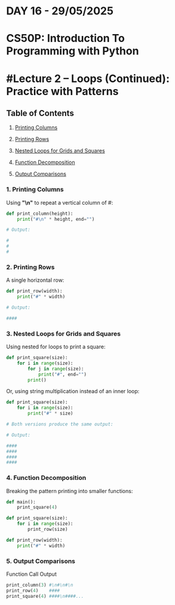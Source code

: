 # **DAY 16 - 29/05/2025**

# **CS50P: Introduction To Programming with Python**

# #Lecture 2 – Loops (Continued): Practice with Patterns

## Table of Contents
1. [Printing Columns](#1-printing-columns)

2. [Printing Rows](#2-printing-rows)

3. [Nested Loops for Grids and Squares](#3-nested-loops-for-grids-and-squares)

4. [Function Decomposition](#4-function-decomposition)

5. [Output Comparisons](#5-output-comparisons)

### 1. Printing Columns
Using **"\n"** to repeat a vertical column of #:

```python
def print_column(height):
    print("#\n" * height, end="")

# Output:

#
#
#

```
### 2. Printing Rows
A single horizontal row:

```python
def print_row(width):
    print("#" * width)

# Output:

####
```
### 3. Nested Loops for Grids and Squares
Using nested for loops to print a square:

```python
def print_square(size):
    for i in range(size):
        for j in range(size):
            print("#", end="")
        print()
```

Or, using string multiplication instead of an inner loop:

```python
def print_square(size):
    for i in range(size):
        print("#" * size)

# Both versions produce the same output:

# Output:

####
####
####
####
```

### 4. Function Decomposition
Breaking the pattern printing into smaller functions:

```python
def main():
    print_square(4)

def print_square(size):
    for i in range(size):
        print_row(size)

def print_row(width):
    print("#" * width)
```    

### 5. Output Comparisons
Function Call	Output

```py
print_column(3)	#\n#\n#\n
print_row(4)	####
print_square(4)	####\n####...
```